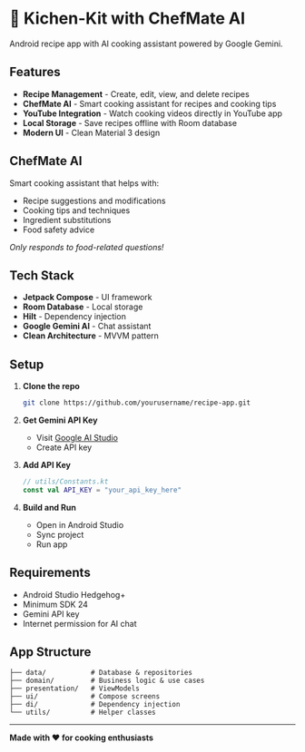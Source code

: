 # 🍳 Kichen-Kit with ChefMate AI

Android recipe app with AI cooking assistant powered by Google Gemini.

## Features

- **Recipe Management** - Create, edit, view, and delete recipes
- **ChefMate AI** - Smart cooking assistant for recipes and cooking tips
- **YouTube Integration** - Watch cooking videos directly in YouTube app
- **Local Storage** - Save recipes offline with Room database
- **Modern UI** - Clean Material 3 design

## ChefMate AI

Smart cooking assistant that helps with:
- Recipe suggestions and modifications
- Cooking tips and techniques
- Ingredient substitutions
- Food safety advice

*Only responds to food-related questions!*

## Tech Stack

- **Jetpack Compose** - UI framework
- **Room Database** - Local storage
- **Hilt** - Dependency injection
- **Google Gemini AI** - Chat assistant
- **Clean Architecture** - MVVM pattern

## Setup

1. **Clone the repo**
   ```bash
   git clone https://github.com/yourusername/recipe-app.git
   ```

2. **Get Gemini API Key**
   - Visit [Google AI Studio](https://makersuite.google.com/)
   - Create API key

3. **Add API Key**
   ```kotlin
   // utils/Constants.kt
   const val API_KEY = "your_api_key_here"
   ```

4. **Build and Run**
   - Open in Android Studio
   - Sync project
   - Run app

## Requirements

- Android Studio Hedgehog+
- Minimum SDK 24
- Gemini API key
- Internet permission for AI chat

## App Structure

```
├── data/           # Database & repositories
├── domain/         # Business logic & use cases  
├── presentation/   # ViewModels
├── ui/             # Compose screens
├── di/             # Dependency injection
└── utils/          # Helper classes
```





---

**Made with ❤️ for cooking enthusiasts**
